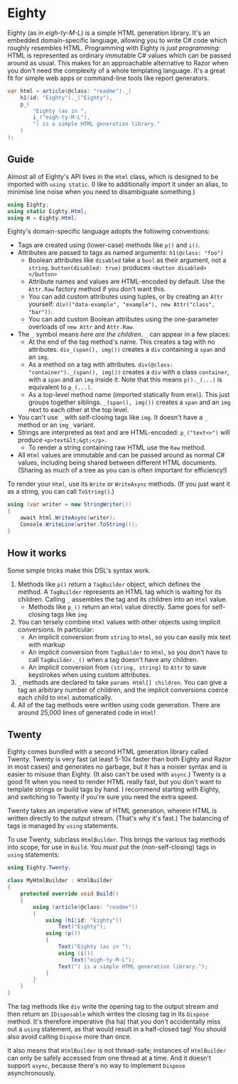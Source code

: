 Eighty
======

Eighty (as in _eigh-ty-M-L_) is a simple HTML generation library. It's an embedded domain-specific language, allowing you to write C# code which roughly resembles HTML. Programming with Eighty is _just programming_: HTML is represented as ordinary immutable C# values which can be passed around as usual. This makes for an approachable alternative to Razor when you don't need the complexity of a whole templating language. It's a great fit for simple web apps or command-line tools like report generators.

```csharp
var html = article(@class: "readme")._(
    h1(id: "Eighty")._("Eighty"),
    p_(
        "Eighty (as in ",
        i_("eigh-ty-M-L"),
        ") is a simple HTML generation library."
    )
);
```

Guide
-----

Almost all of Eighty's API lives in the `Html` class, which is designed to be imported with `using static`. (I like to additionally import it under an alias, to minimise line noise when you need to disambiguate something.)

```csharp
using Eighty;
using static Eighty.Html;
using H = Eighty.Html;
```

Eighty's domain-specific language adopts the following conventions:

* Tags are created using (lower-case) methods like `p()` and `i()`.
* Attributes are passed to tags as named arguments: `h1(@class: "foo")`
    * Boolean attributes like `disabled` take a `bool` as their argument, not a `string`. `button(disabled: true)` produces `<button disabled></button>`
    * Attribute names and values are HTML-encoded by default. Use the `Attr.Raw` factory method if you don't want this.
    * You can add custom attributes using tuples, or by creating an `Attr` yourself: `div(("data-example", "example"), new Attr("class", "bar"))`.
    * You can add custom Boolean attributes using the one-parameter overloads of `new Attr` and `Attr.Raw`.
* The `_` symbol means _here are the children_. `_` can appear in a few places:
    * At the end of the tag method's name. This creates a tag with no attributes. `div_(span(), img())` creates a `div` containing a `span` and an `img`.
    * As a method on a tag with attributes. `div(@class: "container")._(span(), img())` creates a `div` with a class `container`, with a `span` and an `img` inside it. Note that this means `p()._(...)` is equivalent to `p_(...)`.
    * As a top-level method name (imported statically from `Html`). This just groups together siblings. `_(span(), img())` creates a `span` and an `img` next to each other at the top level.
* You can't use `_` with self-closing tags like `img`. It doesn't have a `_` method or an `img_` variant.
* Strings are interpreted as text and are HTML-encoded: `p_("text<>")` will produce `<p>text&lt;&gt;</p>`.
    * To render a string containing raw HTML use the `Raw` method.
* All `Html` values are immutable and can be passed around as normal C# values, including being shared between different HTML documents. (Sharing as much of a tree as you can is often important for efficiency!)

To render your `Html`, use its `Write` or `WriteAsync` methods. (If you just want it as a string, you can call `ToString()`.)

```csharp
using (var writer = new StringWriter())
{
    await html.WriteAsync(writer);
    Console.WriteLine(writer.ToString());
}
```


How it works
------------

Some simple tricks make this DSL's syntax work.

1. Methods like `p()` return a `TagBuilder` object, which defines the `_` method. A `TagBuilder` represents an HTML tag which is waiting for its children. Calling `_` assembles the tag and its children into an `Html` value.
    * Methods like `p_()` return an `Html` value directly. Same goes for self-closing tags like `img`
2. You can tersely combine `Html` values with other objects using implicit conversions. In particular:
    * An implicit conversion from `string` to `Html`, so you can easily mix text with markup
    * An implicit conversion from `TagBuilder` to `Html`, so you don't have to call `TagBuilder._()` when a tag doesn't have any children.
    * An implicit conversion from `(string, string)` to `Attr` to save keystrokes when using custom attributes.
3. `_` methods are declared to take `params Html[] children`. You can give a tag an arbitrary number of children, and the implicit conversions coerce each child to `Html` automatically.
4. All of the tag methods were written using code generation. There are around 25,000 lines of generated code in `Html`!


Twenty
------

Eighty comes bundled with a second HTML generation library called Twenty. Twenty is very fast (at least 5-10x faster than both Eighty and Razor in most cases) and generates no garbage, but it has a noisier syntax and is easier to misuse than Eighty. (It also can't be used with `async`.) Twenty is a good fit when you need to render HTML really fast, but you don't want to template strings or build tags by hand. I recommend starting with Eighty, and switching to Twenty if you're sure you need the extra speed.

Twenty takes an imperative view of HTML generation, wherein HTML is written directly to the output stream. (That's why it's fast.) The balancing of tags is managed by `using` statements.

To use Twenty, subclass `HtmlBuilder`. This brings the various tag methods into scope, for use in `Build`. You _must_ put the (non-self-closing) tags in `using` statements:

```csharp
using Eighty.Twenty;

class MyHtmlBuilder : HtmlBuilder
{
    protected override void Build()
    {
        using (article(@class: "readme"))
        {
            using (h1(id: "Eighty"))
                Text("Eighty");
            using (p())
            {
                Text("Eighty (as in ");
                using (i())
                    Text("eigh-ty-M-L");
                Text(") is a simple HTML generation library.");
            }
        }
    }
}
```

The tag methods like `div` write the opening tag to the output stream and then return an `IDisposable` which writes the closing tag in its `Dispose` method. It's therefore imperative (ha ha) that you don't accidentally miss out a `using` statement, as that would result in a half-closed tag! You should also avoid calling `Dispose` more than once.

It also means that `HtmlBuilder` is not thread-safe; instances of `HtmlBuilder` can only be safely accessed from one thread at a time. And it doesn't support `async`, because there's no way to implement `Dispose` asynchronously.
